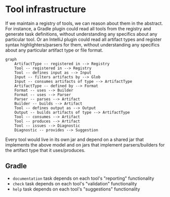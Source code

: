 # Tool infrastructure

If we maintain a registry of tools, we can reason about them in the abstract.
For instance, a Gradle plugin could read all tools from the registry and generate task definitions, without
understanding any specifics about any particular tool.
Or an IntelliJ plugin could read all artifact types and register syntax highlighters/parsers for them, without
understanding any specifics about any particular artifact type or file format.

```mermaid
graph
    ArtifactType -- registered in --> Registry
    Tool -- registered in --> Registry
    Tool -- defines input as --> Input
    Input -- filters artifacts by --> Glob
    Input -- consumes artifacts of type --> ArtifactType
    ArtifactType -- defined by --> Format
    Format -- uses --> Builder
    Format -- uses --> Parser
    Parser -- parses --> Artifact
    Builder -- builds --> Artifact
    Tool -- defines output as --> Output
    Output -- builds artifacts of type --> ArtifactType
    Tool -- consumes --> Artifact
    Tool -- produces --> Artifact
    Tool -- issues --> Diagnostic
    Diagnostic -- provides --> Suggestion
```

Every tool would live in its own jar and depend on a shared jar that implements the above model and on jars that
implement parsers/builders for the artifact type that it uses/produces.

## Gradle

- `documentation` task depends on each tool's "reporting" functionality
- `check` task depends on each tool's "validation" functionality
- `help` task depends on each tool's "suggestions" functionality
